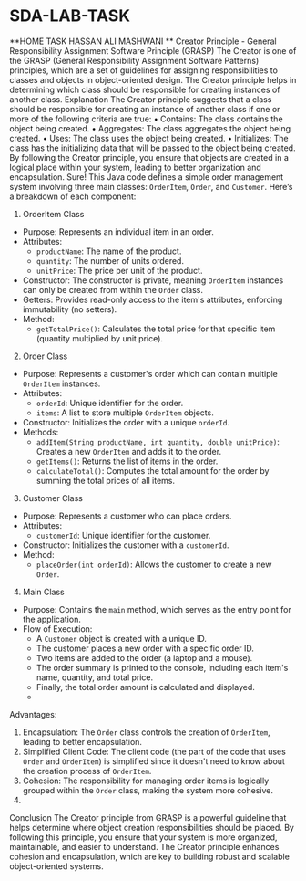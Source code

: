 # SDA-LAB-TASK

**HOME TASK
HASSAN ALI MASHWANI
 **
Creator Principle - General Responsibility Assignment Software Principle (GRASP)
The Creator is one of the GRASP (General Responsibility Assignment Software Patterns) principles, which are a set of guidelines for assigning responsibilities to classes and objects in object-oriented design. The Creator principle helps in determining which class should be responsible for creating instances of another class.
Explanation
The Creator principle suggests that a class should be responsible for creating an instance of another class if one or more of the following criteria are true:
•	Contains: The class contains the object being created.
•	Aggregates: The class aggregates the object being created.
•	Uses: The class uses the object being created.
•	Initializes: The class has the initializing data that will be passed to the object being created.
By following the Creator principle, you ensure that objects are created in a logical place within your system, leading to better organization and encapsulation.
Sure! This Java code defines a simple order management system involving three main classes: `OrderItem`, `Order`, and `Customer`. Here’s a breakdown of each component:

 1. OrderItem Class
- Purpose: Represents an individual item in an order.
- Attributes:
  - `productName`: The name of the product.
  - `quantity`: The number of units ordered.
  - `unitPrice`: The price per unit of the product.
- Constructor: The constructor is private, meaning `OrderItem` instances can only be created from within the `Order` class.
- Getters: Provides read-only access to the item's attributes, enforcing immutability (no setters).
- Method:
  - `getTotalPrice()`: Calculates the total price for that specific item (quantity multiplied by unit price).

 2. Order Class
- Purpose: Represents a customer's order which can contain multiple `OrderItem` instances.
- Attributes:
  - `orderId`: Unique identifier for the order.
  - `items`: A list to store multiple `OrderItem` objects.
- Constructor: Initializes the order with a unique `orderId`.
- Methods:
  - `addItem(String productName, int quantity, double unitPrice)`: Creates a new `OrderItem` and adds it to the order.
  - `getItems()`: Returns the list of items in the order.
  - `calculateTotal()`: Computes the total amount for the order by summing the total prices of all items.

 3. Customer Class
- Purpose: Represents a customer who can place orders.
- Attributes:
  - `customerId`: Unique identifier for the customer.
- Constructor: Initializes the customer with a `customerId`.
- Method:
  - `placeOrder(int orderId)`: Allows the customer to create a new `Order`.

 4. Main Class
- Purpose: Contains the `main` method, which serves as the entry point for the application.
- Flow of Execution:
  - A `Customer` object is created with a unique ID.
  - The customer places a new order with a specific order ID.
  - Two items are added to the order (a laptop and a mouse).
  - The order summary is printed to the console, including each item's name, quantity, and total price.
  - Finally, the total order amount is calculated and displayed.
  - 
Advantages:
1.	Encapsulation: The `Order` class controls the creation of `OrderItem`, leading to better encapsulation.
2.	Simplified Client Code: The client code (the part of the code that uses `Order` and `OrderItem`) is simplified since it doesn't need to know about the creation process of `OrderItem`.
3.	Cohesion: The responsibility for managing order items is logically grouped within the `Order` class, making the system more cohesive.
4.	
Conclusion
The Creator principle from GRASP is a powerful guideline that helps determine where object creation responsibilities should be placed. By following this principle, you ensure that your system is more organized, maintainable, and easier to understand. The Creator principle enhances cohesion and encapsulation, which are key to building robust and scalable object-oriented systems.


